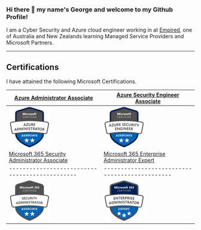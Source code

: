 ### Hi there 👋 my name's George and welcome to my Github Profile!

I am a Cyber Security and Azure cloud engineer working in at [Empired](https://www.empired.com), one of Australia and New Zealands learning Managed Service Providers and Microsoft Partners.

---

## Certifications

I have attained the following Microsoft Certifications.

| [Azure Administrator Associate](https://www.youracclaim.com/badges/2a6ef5d9-af59-4e29-879b-b5bb4231a0e1) | [Azure Security Engineer Associate](https://www.youracclaim.com/badges/cf91fa2d-e95f-4cd9-95cf-51e0c8c4c261) | 
| ----------------------------- | --------------------------------- | 
|![AZ103](https://github.com/anothergeorgecoldham/anothergeorgecoldham/blob/main/images/azure-administrator-associate.png)|![AZ500](https://github.com/anothergeorgecoldham/anothergeorgecoldham/blob/main/images/azure-security-engineer-associate600x600.png)|
|[Microsoft 365 Security Administrator Associate](https://www.youracclaim.com/badges/cb4a5966-b261-42a6-a4c6-5d354ac3c981) | [Microsoft 365 Enterprise Administrator Expert](https://www.youracclaim.com/badges/e40a62c9-ee84-4da2-8aef-093555464b2d) |
|---------------------------------------------- | ----------------------------------------------|
![MS500](https://github.com/anothergeorgecoldham/anothergeorgecoldham/blob/main/images/microsoft365-security-administrator-associate-600x600.png)|![MS100/101](https://github.com/anothergeorgecoldham/anothergeorgecoldham/blob/main/images/microsoft365-enterprise-adminstrator-expert-600x600.png)|



<!--
**anothergeorgecoldham/anothergeorgecoldham** is a ✨ _special_ ✨ repository because its `README.md` (this file) appears on your GitHub profile.

Here are some ideas to get you started:

- 🔭 I’m currently working on ...
- 🌱 I’m currently learning ...
- 👯 I’m looking to collaborate on ...
- 🤔 I’m looking for help with ...
- 💬 Ask me about ...
- 📫 How to reach me: ...
- 😄 Pronouns: ...
- ⚡ Fun fact: ...
-->
